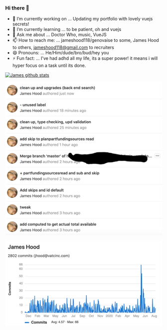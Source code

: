 ### Hi there 👋


- 🔭 I’m currently working on ... Updating my portfolio with lovely vuejs secrets!
- 🌱 I’m currently learning ... to be patient, oh and vuejs
- 💬 Ask me about ... Doctor Who, music, VueJS
- 📫 How to reach me: ... jameshood118/genovaise to some, James Hood to others, jameshood118@gmail.com to recruiters
- 😄 Pronouns: ... He/Him/dude/bro/bud/hey you
- ⚡ Fun fact: ... I've had adhd all my life, its a super power! it means i will hyper focus on a task until its done.


[![James github stats](https://github-readme-stats.vercel.app/api?username=Jameshood118&show_icons=true&theme=monokai)](https://github.com/jameshood118/jameshood118/blob/master/README.md)

![Gitlab Commits](https://github.com/jameshood118/jameshood118/blob/master/gitlab%20commits.png)

![Gitlab Stats](https://github.com/jameshood118/jameshood118/blob/master/gitlab%20stats.png)
